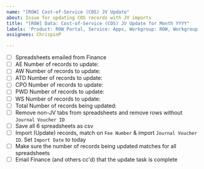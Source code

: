 ```yaml
---
name: "[ROW] Cost-of-Service (COS) JV Update"
about: Issue for updating COS records with JV imports
title: "[ROW] Data: Cost-of-Service (COS) JV Update for Month YYYY"
labels: 'Product: ROW Portal, Service: Apps, Workgroup: ROW, Workgroup: Finance, Type: Data'
assignees: ChrispinP

---
```


- [ ] Spreadsheets emailed from Finance
- [ ] AE Number of records to update:
- [ ] AW Number of records to update:
- [ ] ATD Number of records to update:
- [ ] CPO Number of records to update:
- [ ] PWD Number of records to update:
- [ ] WS Number of records to update:
- [ ] Total Number of records being updated:
- [ ] Remove non-JV tabs from spreadsheets and remove rows without `Journal Voucher ID`
- [ ] Save all 6 spreadsheets as csv
- [ ] Import (Update) records, match on `Fee Number` & import `Journal Voucher ID`. Set `Import Date` to today
- [ ] Make sure the number of records being updated matches for all spreadsheets
- [ ] Email Finance (and others cc'd) that the update task is complete
